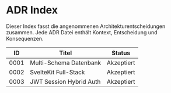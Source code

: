# ADR Index

Dieser Index fasst die angenommenen Architekturentscheidungen zusammen. Jede ADR Datei enthält Kontext, Entscheidung und Konsequenzen.

| ID | Titel | Status |
| -- | ----- | ------ |
| 0001 | Multi-Schema Datenbank | Akzeptiert |
| 0002 | SvelteKit Full-Stack | Akzeptiert |
| 0003 | JWT Session Hybrid Auth | Akzeptiert |

